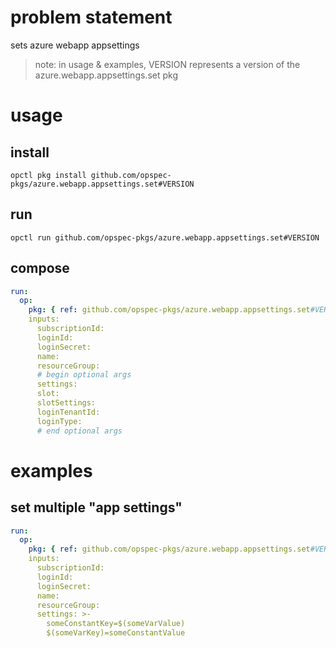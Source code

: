 # problem statement
sets azure webapp appsettings

> note: in usage & examples, VERSION represents a version of the azure.webapp.appsettings.set pkg
# usage

## install

```shell
opctl pkg install github.com/opspec-pkgs/azure.webapp.appsettings.set#VERSION
```

## run

```
opctl run github.com/opspec-pkgs/azure.webapp.appsettings.set#VERSION
```

## compose

```yaml
run:
  op:
    pkg: { ref: github.com/opspec-pkgs/azure.webapp.appsettings.set#VERSION }
    inputs: 
      subscriptionId:
      loginId:
      loginSecret:
      name:
      resourceGroup:
      # begin optional args
      settings:
      slot:
      slotSettings:
      loginTenantId:
      loginType:
      # end optional args
```

# examples

## set multiple "app settings"

```yaml
run:
  op:
    pkg: { ref: github.com/opspec-pkgs/azure.webapp.appsettings.set#VERSION }
    inputs: 
      subscriptionId:
      loginId:
      loginSecret:
      name:
      resourceGroup:
      settings: >-
        someConstantKey=$(someVarValue)
        $(someVarKey)=someConstantValue
```

